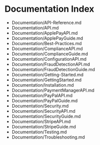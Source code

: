 # Documentation Index

- [](&)Documentation/API-Reference.md
- [](&)Documentation/API.md
- [](&)Documentation/ApplePayAPI.md
- [](&)Documentation/ApplePayGuide.md
- [](&)Documentation/Best-Practices.md
- [](&)Documentation/ComplianceAPI.md
- [](&)Documentation/ComplianceGuide.md
- [](&)Documentation/ConfigurationAPI.md
- [](&)Documentation/FraudDetectionAPI.md
- [](&)Documentation/FraudDetectionGuide.md
- [](&)Documentation/Getting-Started.md
- [](&)Documentation/GettingStarted.md
- [](&)Documentation/Installation.md
- [](&)Documentation/PaymentManagerAPI.md
- [](&)Documentation/PayPalAPI.md
- [](&)Documentation/PayPalGuide.md
- [](&)Documentation/Security.md
- [](&)Documentation/SecurityAPI.md
- [](&)Documentation/SecurityGuide.md
- [](&)Documentation/StripeAPI.md
- [](&)Documentation/StripeGuide.md
- [](&)Documentation/Testing.md
- [](&)Documentation/Troubleshooting.md
